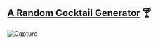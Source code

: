 ## [A Random Cocktail Generator](https://react-cocktail.web.app/) 🍸

![Capture](https://i.ibb.co/zfBDmv3/Random-Cocktail.png)

